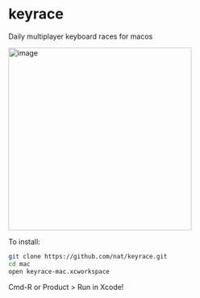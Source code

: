 # keyrace
Daily multiplayer keyboard races for macos

<img width="363" alt="image" src="https://user-images.githubusercontent.com/56260/108294914-9dde2780-714b-11eb-971a-42e20a5bc9f5.png">

To install:
```bash
git clone https://github.com/nat/keyrace.git
cd mac
open keyrace-mac.xcworkspace
```

Cmd-R or Product > Run in Xcode!
